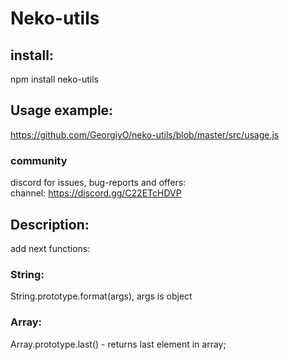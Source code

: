 # Neko-utils

## install:
npm install neko-utils

## Usage example:
https://github.com/GeorgiyO/neko-utils/blob/master/src/usage.js

### community
discord for issues, bug-reports and offers: <br>
channel: https://discord.gg/C22ETcHDVP <br>

## Description:
add next functions:

### String:
String.prototype.format(args), args is object

### Array:
Array.prototype.last() - returns last element in array;